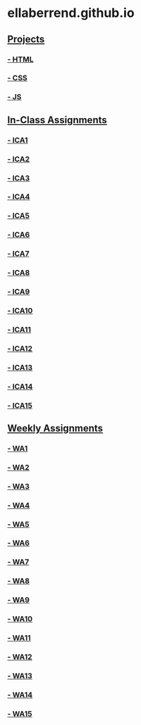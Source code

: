 # ellaberrend.github.io

## <u>Projects<u>
### - HTML
### - CSS
### - JS


## In-Class Assignments
### - ICA1
### - ICA2
### -  <a href="https://github.com/ellaberrend/ellaberrend.github.io/"> ICA3</a>
### - <a href="https://ellaberrend.github.io/ica/ica4/ica4.html"> ICA4 </a>
### - ICA5
### - ICA6
### - ICA7
### - ICA8
### - ICA9
### - ICA10
### - ICA11
### - <a href="https://ellaberrend.github.io/ica/ICA12/ica12index.html">ICA12 </a>
### - ICA13
### - ICA14
### - ICA15


## Weekly Assignments
### - <a href="https://github.com/ellaberrend/ellaberrend.github.io/">WA1</a>
### - <a href="https://ellaberrend.github.io/wa/wa2.html">WA2</a>
### - <a href=https://ellaberrend.github.io/wa/WA3/index.html>WA3</a>
### - <a href=https://ellaberrend.github.io/wa/WA%204/WA4.html>WA4</a>
### - WA5
### - WA6
### - WA7
### - WA8
### - WA9
### - WA10
### - WA11
### - WA12
### - WA13
### - WA14
### - WA15